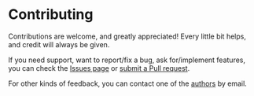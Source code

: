 # Contributing

Contributions are welcome, and greatly appreciated! Every little bit helps, and credit will always be given.

If you need support, want to report/fix a bug, ask for/implement features, you can check the
[Issues page](https://github.com/marcofavorito/planning-with-past/issues)
or [submit a Pull request](https://github.com/marcofavorito/planning-with-past/pulls).

For other kinds of feedback, you can contact one of the [authors](./authors.md) by email.
